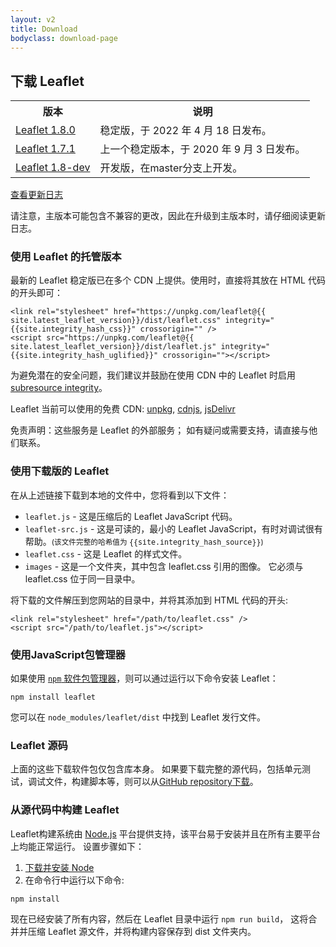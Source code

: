 ```yaml
---
layout: v2
title: Download
bodyclass: download-page
---
```


## 下载 Leaflet

<table>
	<tr>
		<th>版本</th>
		<th>说明</th>
	</tr>
	<tr>
		<td><a href="https://leafletjs-cdn.s3.amazonaws.com/content/leaflet/v1.8.0/leaflet.zip">Leaflet 1.8.0</a></td>
		<td>稳定版，于 2022 年 4 月 18 日发布。</td>
	</tr>
	<tr>
		<td><a href="http://cdn.leafletjs.com/leaflet/v1.7.1/leaflet.zip">Leaflet 1.7.1</a></td>
		<td>上一个稳定版本，于 2020 年 9 月 3 日发布。</td>
	</tr>
	<tr>
		<td><a href="https://leafletjs-cdn.s3.amazonaws.com/content/leaflet/master/leaflet.zip">Leaflet 1.8-dev</a></td>
		<td>开发版，在master分支上开发。</td>
	</tr>
</table>

[查看更新日志](https://github.com/Leaflet/Leaflet/blob/main/CHANGELOG.md)

请注意，主版本可能包含不兼容的更改，因此在升级到主版本时，请仔细阅读更新日志。

### 使用 Leaflet 的托管版本

最新的 Leaflet 稳定版已在多个 CDN 上提供。使用时，直接将其放在 HTML 代码的开头即可：

    <link rel="stylesheet" href="https://unpkg.com/leaflet@{{ site.latest_leaflet_version}}/dist/leaflet.css" integrity="{{site.integrity_hash_css}}" crossorigin="" />
    <script src="https://unpkg.com/leaflet@{{ site.latest_leaflet_version}}/dist/leaflet.js" integrity="{{site.integrity_hash_uglified}}" crossorigin=""></script>

为避免潜在的安全问题，我们建议并鼓励在使用 CDN 中的 Leaflet 时启用 [subresource integrity](https://developer.mozilla.org/en-US/docs/Web/Security/Subresource_Integrity)。

Leaflet 当前可以使用的免费 CDN:  [unpkg](https://unpkg.com/leaflet/dist/), [cdnjs](https://cdnjs.com/libraries/leaflet), [jsDelivr](https://www.jsdelivr.com/package/npm/leaflet?path=dist)

免责声明：这些服务是 Leaflet 的外部服务； 如有疑问或需要支持，请直接与他们联系。

### 使用下载版的 Leaflet

在从上述链接下载到本地的文件中，您将看到以下文件：

- `leaflet.js` - 这是压缩后的 Leaflet JavaScript 代码。
- `leaflet-src.js` - 这是可读的，最小的 Leaflet JavaScript，有时对调试很有帮助。<small>(该文件完整的哈希值为 <nobr><tt>{{site.integrity_hash_source}}</tt></nobr>)</small>
- `leaflet.css` - 这是 Leaflet 的样式文件。
- `images` - 这是一个文件夹，其中包含 leaflet.css 引用的图像。 它必须与 leaflet.css 位于同一目录中。

将下载的文件解压到您网站的目录中，并将其添加到 HTML 代码的开头:

    <link rel="stylesheet" href="/path/to/leaflet.css" />
    <script src="/path/to/leaflet.js"></script>

### 使用JavaScript包管理器

如果使用 [`npm` 软件包管理器](https://www.npmjs.com/)，则可以通过运行以下命令安装 Leaflet：

    npm install leaflet

您可以在 `node_modules/leaflet/dist` 中找到 Leaflet 发行文件。

### Leaflet 源码

上面的这些下载软件包仅包含库本身。 如果要下载完整的源代码，包括单元测试，调试文件，构建脚本等，则可以从<a href="https://github.com/Leaflet/Leaflet">GitHub repository</a><a href="https://github.com/Leaflet/Leaflet/releases">下载</a>。

### 从源代码中构建 Leaflet

Leaflet构建系统由 [Node.js](http://nodejs.org) 平台提供支持，该平台易于安装并且在所有主要平台上均能正常运行。 设置步骤如下：

 1. [下载并安装 Node](http://nodejs.org)
 2. 在命令行中运行以下命令:

 <pre><code>npm install</code></pre>

现在已经安装了所有内容，然后在 Leaflet 目录中运行 `npm run build`， 这将合并并压缩 Leaflet 源文件，并将构建内容保存到 dist 文件夹内。

